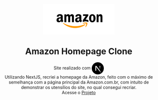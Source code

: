 <div align='center'>
  <a align='center' href="https://jpcribeiro.github.io/Amazon-Clone/" target="blank"><img align="center" src="public/amazon_logo.png" height="100" /></a>
</div>

<h1 align='center'>
  Amazon Homepage Clone
</h1>

<div align="center">
  Site realizado com <img align="center" width="40" src="https://raw.githubusercontent.com/devicons/devicon/master/icons/nextjs/nextjs-original.svg">
</div>

<div align="center">
  Utilizando NextJS, recriei a homepage da Amazon, feito com o máximo de semelhança com a página principal da Amazon.com.br, com intuito de demonstrar os utensílios do site, no qual consegui recriar.
</div>

<div align="center">
  Acesse o <a align='center' href="https://jpcribeiro.github.io/Amazon-Clone/" target="_blank">Projeto</a>
</div>
